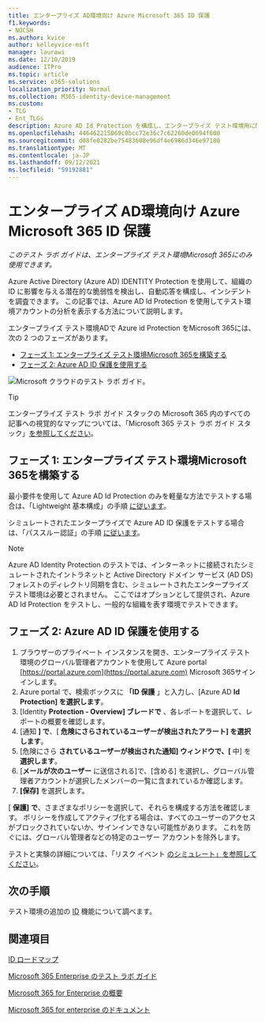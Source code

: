 ```yaml
---
title: エンタープライズ AD環境向け Azure Microsoft 365 ID 保護
f1.keywords:
- NOCSH
ms.author: kvice
author: kelleyvice-msft
manager: laurawi
ms.date: 12/10/2019
audience: ITPro
ms.topic: article
ms.service: o365-solutions
localization_priority: Normal
ms.collection: M365-identity-device-management
ms.custom:
- TLG
- Ent_TLGs
description: Azure AD Id Protection を構成し、エンタープライズ テスト環境用にMicrosoft 365アカウントを分析します。
ms.openlocfilehash: 446462215069c0bcc72e36c7c62260de0694f600
ms.sourcegitcommit: d08fe0282be75483608e96df4e6986d346e97180
ms.translationtype: MT
ms.contentlocale: ja-JP
ms.lasthandoff: 09/12/2021
ms.locfileid: "59192881"
---
```

# <a name="azure-ad-identity-protection-for-your-microsoft-365-for-enterprise-test-environment"></a>エンタープライズ AD環境向け Azure Microsoft 365 ID 保護

*このテスト ラボ ガイドは、エンタープライズ テスト環境Microsoft 365にのみ使用できます。*

Azure Active Directory (Azure AD) IDENTITY Protection を使用して、組織の ID に影響を与える潜在的な脆弱性を検出し、自動応答を構成し、インシデントを調査できます。 この記事では、Azure AD Id Protection を使用してテスト環境アカウントの分析を表示する方法について説明します。

エンタープライズ テスト環境ADで Azure id Protection をMicrosoft 365には、次の 2 つのフェーズがあります。

- [フェーズ 1: エンタープライズ テスト環境Microsoft 365を構築する](#phase-1-build-out-your-microsoft-365-for-enterprise-test-environment)
- [フェーズ 2: Azure AD ID 保護を使用する](#phase-2-use-azure-ad-identity-protection)

![Microsoft クラウドのテスト ラボ ガイド。](../media/m365-enterprise-test-lab-guides/cloud-tlg-icon.png) 
    
> [!TIP]
> エンタープライズ テスト ラボ ガイド スタックの Microsoft 365 内のすべての記事への視覚的なマップについては、「Microsoft 365 テスト ラボ ガイド スタック」[を参照してください](../downloads/Microsoft365EnterpriseTLGStack.pdf)。
  
## <a name="phase-1-build-out-your-microsoft-365-for-enterprise-test-environment"></a>フェーズ 1: エンタープライズ テスト環境Microsoft 365を構築する

最小要件を使用して Azure AD Id Protection のみを軽量な方法でテストする場合は、「Lightweight 基本構成」の手順 [に従います](lightweight-base-configuration-microsoft-365-enterprise.md)。
  
シミュレートされたエンタープライズで Azure AD ID 保護をテストする場合は、「パススルー認証」の手順 [に従います](pass-through-auth-m365-ent-test-environment.md)。
  
> [!NOTE]
> Azure AD Identity Protection のテストでは、インターネットに接続されたシミュレートされたイントラネットと Active Directory ドメイン サービス (AD DS) フォレストのディレクトリ同期を含む、シミュレートされたエンタープライズ テスト環境は必要とされません。 ここではオプションとして提供され、Azure AD Id Protection をテストし、一般的な組織を表す環境でテストできます。
  
## <a name="phase-2-use-azure-ad-identity-protection"></a>フェーズ 2: Azure AD ID 保護を使用する

1. ブラウザーのプライベート インスタンスを開き、エンタープライズ テスト環境のグローバル管理者アカウントを使用して Azure portal [https://portal.azure.com](https://portal.azure.com) Microsoft 365サインインします。
2. Azure portal で、検索ボックスに **「ID 保護** 」と入力し、[Azure AD **Id Protection] を選択します**。
3. [Identity **Protection - Overview] ブレードで** 、各レポートを選択して、レポートの概要を確認します。
4. [通知 **] で**、[ **危険にさらされているユーザーが検出されたアラート] を選択します**。
5. [危険にさら **されているユーザーが検出された通知] ウィンドウで、[** 中] を **選択します**。
6. [**メールが次のユーザー** に送信される]で、[含める] を選択し、グローバル管理者アカウントが選択したメンバーの一覧に含まれているか確認します。
7. **[保存]** を選択します。

[ **保護] で**、さまざまなポリシーを選択して、それらを構成する方法を確認します。 ポリシーを作成してアクティブ化する場合は、すべてのユーザーのアクセスがブロックされていないか、サインインできない可能性があります。 これを防ぐには、グローバル管理者などの特定のユーザー アカウントを除外します。

テストと実験の詳細については、「リスク イベント [のシミュレート」を参照してください](/azure/active-directory/active-directory-identityprotection-playbook)。

## <a name="next-step"></a>次の手順

テスト環境の追加の [ID](m365-enterprise-test-lab-guides.md#identity) 機能について調べます。

## <a name="see-also"></a>関連項目

[ID ロードマップ](identity-roadmap-microsoft-365.md)

[Microsoft 365 Enterprise のテスト ラボ ガイド](m365-enterprise-test-lab-guides.md)

[Microsoft 365 for Enterprise の概要](microsoft-365-overview.md)

[Microsoft 365 for enterprise のドキュメント](/microsoft-365-enterprise/)